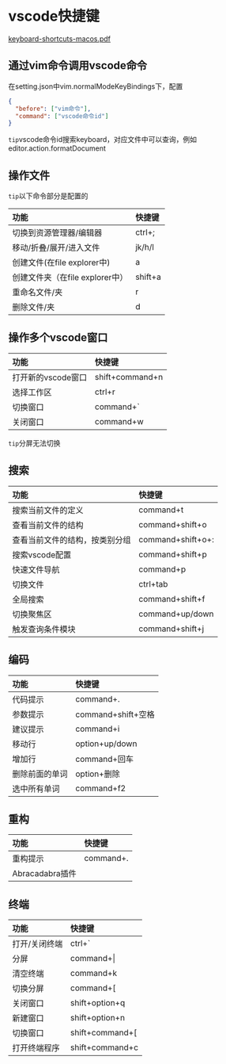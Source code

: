 # vscode快捷键

[keyboard-shortcuts-macos.pdf](./keyboard-shortcuts-macos.pdf)

## 通过vim命令调用vscode命令

在setting.json中vim.normalModeKeyBindings下，配置

```json
{
  "before": ["vim命令"],
  "command": ["vscode命令id"]
}
```

`tip`vscode命令id搜索keyboard，对应文件中可以查询，例如editor.action.formatDocument

## 操作文件
 
`tip`以下命令部分是配置的

|功能|快捷键|
|:--|:--|
|切换到资源管理器/编辑器|ctrl+;|
|移动/折叠/展开/进入文件|jk/h/l|
|创建文件(在file explorer中)|a|
|创建文件夹（在file explorer中）|shift+a|
|重命名文件/夹|r|
|删除文件/夹|d|

## 操作多个vscode窗口

|功能|快捷键|
|:--|:--|
|打开新的vscode窗口|shift+command+n|
|选择工作区|ctrl+r|
|切换窗口|command+`|
|关闭窗口|command+w|

`tip`分屏无法切换

## 搜索

|功能|快捷键|
|:--|:--|
|搜索当前文件的定义|command+t|
|查看当前文件的结构|command+shift+o|
|查看当前文件的结构，按类别分组|command+shift+o+:|
|搜索vscode配置|command+shift+p|
|快速文件导航|command+p|
|切换文件|ctrl+tab|
|全局搜索|command+shift+f|
|切换聚焦区|command+up/down|
|触发查询条件模块|command+shift+j|

## 编码

|功能|快捷键|
|:--|:--|
|代码提示|command+.|
|参数提示|command+shift+空格|
|建议提示|command+i|
|移动行|option+up/down|
|增加行|command+回车|
|删除前面的单词|option+删除|
|选中所有单词|command+f2|

## 重构

|功能|快捷键|
|:--|:--|
|重构提示|command+.|
|Abracadabra插件||

## 终端

|功能|快捷键|
|:--|:--|
|打开/关闭终端|ctrl+`|
|分屏|command+\|
|清空终端|command+k|
|切换分屏|command+[|
|关闭窗口|shift+option+q|
|新建窗口|shift+option+n|
|切换窗口|shift+command+[|
|打开终端程序|shift+command+c|